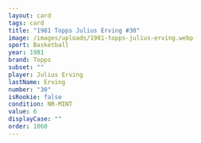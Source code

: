 ```yaml
---
layout: card
tags: card
title: "1981 Topps Julius Erving #30"
image: /images/uploads/1981-topps-julius-erving.webp
sport: Basketball
year: 1981
brand: Topps
subset: ""
player: Julius Erving
lastName: Erving
number: "30"
isRookie: false
condition: NR-MINT
value: 6
displayCase: ""
order: 1060
---
```

